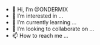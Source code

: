 - 👋 Hi, I’m @ONDERMIX
- 👀 I’m interested in ...
- 🌱 I’m currently learning ...
- 💞️ I’m looking to collaborate on ...
- 📫 How to reach me ...

<!---
ONDERMIX/ONDERMIX is a ✨ special ✨ repository because its `README.md` (this file) appears on your GitHub profile.
You can click the Preview link to take a look at your changes.
--->
